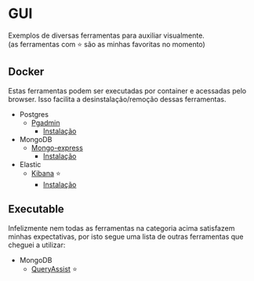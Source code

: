 # GUI
Exemplos de diversas ferramentas para auxiliar visualmente.  
(as ferramentas com :star: são as minhas favoritas no momento)  

## Docker
Estas ferramentas podem ser executadas por container e acessadas pelo browser. Isso facilita a desinstalação/remoção dessas ferramentas.  
* Postgres
  * [Pgadmin](https://www.pgadmin.org/)
    * [Instalação](pgadmin_study.md)  
* MongoDB
  * [Mongo-express](https://github.com/mongo-express/mongo-express)
    * [Instalação](mongo_express_study.md.md)
* Elastic
  * [Kibana](https://www.elastic.co/kibana) :star:
    * [Instalação](kibana_study.md)

## Executable
Infelizmente nem todas as ferramentas na categoria acima satisfazem minhas expectativas, por isto segue uma lista de outras ferramentas que cheguei a utilizar:  
* MongoDB
  * [QueryAssist](https://queryassist.com/) :star: